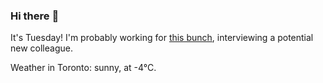 ### Hi there :wave:

It's Tuesday! I'm probably working for [this bunch](https://github.com/kohofinancial), interviewing a potential new colleague.

Weather in Toronto: sunny, at -4°C.
